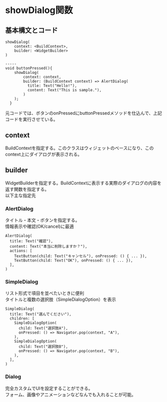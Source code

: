 # showDialog関数

## 基本構文とコード
```
showDialog(
    context: <BuildContext>,
    builder: <WidgetBuilder>
)

-----
void buttonPressed(){
    showDialog(
        context: context,
        builder: (BuildContext context) => AlertDialog(
          title: Text("Hello!"),
          content: Text("This is sample."),
        )
    );
  }
```
元コードでは、ボタンのonPressedにbuttonPressedメソッドを仕込んで、上記コードを実行させている。  

## context
BuildContextを指定する。このクラスはウィジェットのベースになり、このcontext上にダイアログが表示される。

## builder
WidgetBuilderを指定する。BuildContextに表示する実際のダイアログの内容を返す関数を指定する。  
以下主な指定先

### AlertDialog
タイトル・本文・ボタンを指定する。  
情報表示や確認(OK/cancel)に最適
```
AlertDialog(
  title: Text("確認"),
  content: Text("本当に削除しますか？"),
  actions: [
    TextButton(child: Text("キャンセル"), onPressed: () { ... }),
    TextButton(child: Text("OK"), onPressed: () { ... }),
  ],
)
```

### SimpleDialog
リスト形式で項目を並べたいときに便利  
タイトルと複数の選択肢（SimpleDialogOption）を表示
```
SimpleDialog(
  title: Text("選んでください"),
  children: [
    SimpleDialogOption(
      child: Text("選択肢A"),
      onPressed: () => Navigator.pop(context, "A"),
    ),
    SimpleDialogOption(
      child: Text("選択肢B"),
      onPressed: () => Navigator.pop(context, "B"),
    ),
  ],
)
```

### Dialog
完全カスタムでUIを設定することができる。  
フォーム、画像やアニメーションなどなんでも入れることが可能。